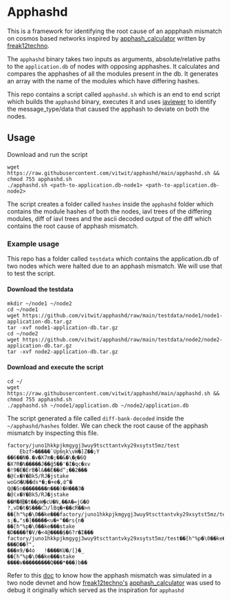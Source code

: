 # Apphashd

This is a framework for identifying the root cause of an appphash mismatch on cosmos based networks inspired by [apphash_calculator](https://gist.github.com/freak12techno/845a3061ed65295667c145c05ffd3b23) written by [freak12techno](https://github.com/freak12techno). 

The `apphashd` binary takes two inputs as arguments, absolute/relative paths to the `application.db` of nodes with opposing apphashes. It calculates and compares the apphashes of all the modules present in the db. It generates an array with the name of the modules which have differing hashes. 

This repo contains a script called `apphashd.sh` which is an end to end script which builds the `apphashd` binary, executes it and uses [iaviewer](https://github.com/cosmos/iavl/tree/master/cmd/iaviewer) to identify the message_type/data that caused the apphash to deviate on both the nodes. 

## Usage
Download and run the script
```
wget https://raw.githubusercontent.com/vitwit/apphashd/main/apphashd.sh && chmod 755 apphashd.sh
./apphashd.sh <path-to-application.db-node1> <path-to-application.db-node2>
```
The script creates a folder called `hashes` inside the `apphashd` folder which contains the module hashes of both the nodes, iavl trees of the differing modules, diff of iavl trees and the ascii decoded output of the diff which contains the root cause of apphash mismatch. 

### Example usage
This repo has a folder called `testdata` which contains the application.db of two nodes which were halted due to an apphash mismatch. We will use that to test the script.

#### Download the testdata
```
mkdir ~/node1 ~/node2
cd ~/node1
wget https://github.com/vitwit/apphashd/raw/main/testdata/node1/node1-application-db.tar.gz
tar -xvf node1-application-db.tar.gz
cd ~/node2
wget https://github.com/vitwit/apphashd/raw/main/testdata/node2/node2-application-db.tar.gz
tar -xvf node2-application-db.tar.gz
```

#### Download and execute the script
```
cd ~/
wget https://raw.githubusercontent.com/vitwit/apphashd/main/apphashd.sh && chmod 755 apphashd.sh
./apphashd.sh ~/node1/application.db ~/node2/application.db
```

The script generated a file called `diff-bank-decoded` inside the `~/apphashd/hashes` folder. We can check the root cause of the apphash mismatch by inspecting this file.
```
factory/juno1hkkpjkmgygj3wuy9tscttantvky29xsytst5mz/test
	Ebzf>�����`Up6ɳk\vW�]Z��;Y
��6��N�.�v�X7m�;��&�\�ӻ�6Q
�X?R�%�����J��ğ5��'�І�qc�xv
�!9�E�ErB�l&��E��d^;��2���
�@(x�Y�Bk5/RJ�jstake
woGϬ�U��ds*�;�+e�,ʣ^�
Q@�Sn��������n���)�H���3�
�@(x�Y�Bk5/RJ�jstake
��Mۗ�幗�t��pW�cU�N,��A�=jG�O
?,vD�t�S���Ѽ/lBq�+��cR��>n
��[h"%p�\0��ke���factory/juno1hkkpjkmgygj3wuy9tscttantvky29xsytst5mz/test
s;�ܝ"s�]�����<u�+"��rs{n�
��[h"%p�\0��ke���stake
�D����f�V/�<4@����$�6?r�I���
factory/juno1hkkpjkmgygj3wuy9tscttantvky29xsytst5mz/test��[h"%p�\0��ke���
���D��?",
���я9/�4٥	!����KU�/[}�_
��[h"%p�\0��ke���stake
����v���������Q���*���)b��
```

Refer to this [doc](./procedure.md) to know how the apphash mismatch was simulated in a two node devnet and how [freak12techno's](https://github.com/freak12techno) [apphash_calculator](https://gist.github.com/freak12techno/845a3061ed65295667c145c05ffd3b23) was used to debug it originally which served as the inspiration for `apphashd` 
